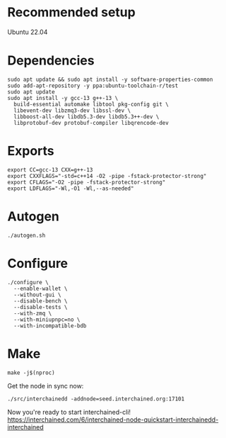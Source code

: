 # Recommended setup
Ubuntu 22.04

# Dependencies
```
sudo apt update && sudo apt install -y software-properties-common
sudo add-apt-repository -y ppa:ubuntu-toolchain-r/test
sudo apt update
sudo apt install -y gcc-13 g++-13 \
  build-essential automake libtool pkg-config git \
  libevent-dev libzmq3-dev libssl-dev \
  libboost-all-dev libdb5.3-dev libdb5.3++-dev \
  libprotobuf-dev protobuf-compiler libqrencode-dev
```

# Exports
```
export CC=gcc-13 CXX=g++-13
export CXXFLAGS="-std=c++14 -O2 -pipe -fstack-protector-strong"
export CFLAGS="-O2 -pipe -fstack-protector-strong"
export LDFLAGS="-Wl,-O1 -Wl,--as-needed"
```

# Autogen
```
./autogen.sh
```

# Configure
```
./configure \
  --enable-wallet \
  --without-gui \
  --disable-bench \
  --disable-tests \
  --with-zmq \
  --with-miniupnpc=no \
  --with-incompatible-bdb
```
# Make
```
make -j$(nproc)
```


Get the node in sync now: 
```
./src/interchainedd -addnode=seed.interchained.org:17101
```

Now you're ready to start interchained-cli! https://interchained.com/6/interchained-node-quickstart-interchainedd-interchained
